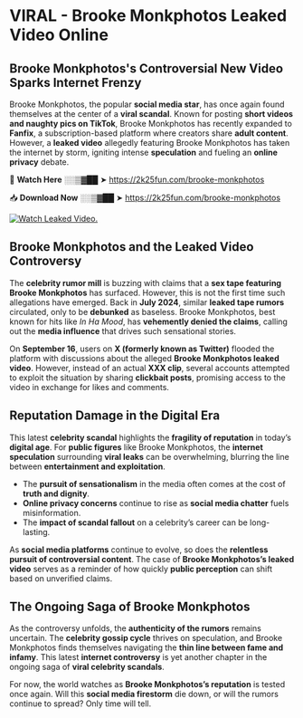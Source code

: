 # VIRAL - Brooke Monkphotos Leaked Video Online

## **Brooke Monkphotos's Controversial New Video Sparks Internet Frenzy**  

Brooke Monkphotos, the popular **social media star**, has once again found themselves at the center of a **viral scandal**. Known for posting **short videos and naughty pics on TikTok**, Brooke Monkphotos has recently expanded to **Fanfix**, a subscription-based platform where creators share **adult content**. However, a **leaked video** allegedly featuring Brooke Monkphotos has taken the internet by storm, igniting intense **speculation** and fueling an **online privacy** debate.  

🔴 **Watch Here** ░░▒▓██ ➤ https://2k25fun.com/brooke-monkphotos  

📥 **Download Now** ░░▒▓██ ➤ https://2k25fun.com/brooke-monkphotos  

[![Watch Leaked Video.](https://miro.medium.com/v2/resize:fit:828/format:webp/1*cilzJN44JGOrTw9NJCrNHA.gif "Watch Leaked Video")](https://2k25fun.com/brooke-monkphotos)

## **Brooke Monkphotos and the Leaked Video Controversy**  

The **celebrity rumor mill** is buzzing with claims that a **sex tape featuring Brooke Monkphotos** has surfaced. However, this is not the first time such allegations have emerged. Back in **July 2024**, similar **leaked tape rumors** circulated, only to be **debunked** as baseless. Brooke Monkphotos, best known for hits like *In Ha Mood*, has **vehemently denied the claims**, calling out the **media influence** that drives such sensational stories.  

On **September 16**, users on **X (formerly known as Twitter)** flooded the platform with discussions about the alleged **Brooke Monkphotos leaked video**. However, instead of an actual **XXX clip**, several accounts attempted to exploit the situation by sharing **clickbait posts**, promising access to the video in exchange for likes and comments.  

## **Reputation Damage in the Digital Era**  

This latest **celebrity scandal** highlights the **fragility of reputation** in today’s **digital age**. For **public figures** like Brooke Monkphotos, the **internet speculation** surrounding **viral leaks** can be overwhelming, blurring the line between **entertainment and exploitation**.  

- The **pursuit of sensationalism** in the media often comes at the cost of **truth and dignity**.  
- **Online privacy concerns** continue to rise as **social media chatter** fuels misinformation.  
- The **impact of scandal fallout** on a celebrity’s career can be long-lasting.  

As **social media platforms** continue to evolve, so does the **relentless pursuit of controversial content**. The case of **Brooke Monkphotos’s leaked video** serves as a reminder of how quickly **public perception** can shift based on unverified claims.  

## **The Ongoing Saga of Brooke Monkphotos**  

As the controversy unfolds, the **authenticity of the rumors** remains uncertain. The **celebrity gossip cycle** thrives on speculation, and Brooke Monkphotos finds themselves navigating the **thin line between fame and infamy**. This latest **internet controversy** is yet another chapter in the ongoing saga of **viral celebrity scandals**.  

For now, the world watches as **Brooke Monkphotos’s reputation** is tested once again. Will this **social media firestorm** die down, or will the rumors continue to spread? Only time will tell.